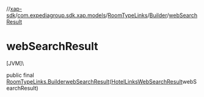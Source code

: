 //[xap-sdk](../../../../index.md)/[com.expediagroup.sdk.xap.models](../../index.md)/[RoomTypeLinks](../index.md)/[Builder](index.md)/[webSearchResult](web-search-result.md)

# webSearchResult

[JVM]\

public final [RoomTypeLinks.Builder](index.md)[webSearchResult](web-search-result.md)([HotelLinksWebSearchResult](../../-hotel-links-web-search-result/index.md)webSearchResult)
